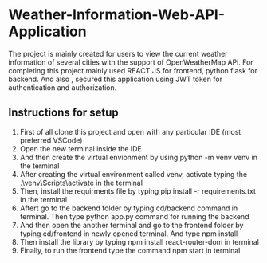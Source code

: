 # Weather-Information-Web-API-Application
The project is mainly created for users to  view the  current weather information of several cities with the support of OpenWeatherMap APi.  For completing this project mainly used REACT JS for frontend, python flask for backend. And also , secured this application using  JWT token for authentication and authorization.  



## Instructions for setup 
 
 1) First of all clone this project and  open with any particular IDE (most preferred VSCode)
 2) Open the new terminal inside the IDE
 3) And then create the virtual envionment by using  python -m venv venv  in the terminal 
 4) After creating the virtual environment called venv,  activate typing  the .\venv\Scripts\activate in the terminal
 5) Then, install the requirments file by typing  pip install -r requirements.txt in the terminal
 6) Aftert go to the backend folder by typing  cd/backend command in terminal. Then type python app.py command for running the backend
 7) And then open the another terminal and go to the frontend folder by typing cd/frontend in newly opened terminal. And type  npm install
 8) Then  install the library by typing  npm install react-router-dom in terminal
 9) Finally, to run the frontend type the command npm start in terminal
